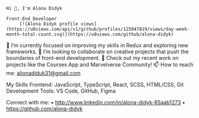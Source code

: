                                                                             Hi 👋, I'm Alona Didyk
                                                                             Front-End Developer
         [![Alona Didyk profile views](https://u8views.com/api/v1/github/profiles/125047819/views/day-week-month-total-count.svg)](https://u8views.com/github/alona-didyk)
         
🌱 I’m currently focused on improving my skills in Redux and exploring new frameworks.
👯 I’m looking to collaborate on creative projects that push the boundaries of front-end development.
📝 Check out my recent work on projects like the Courses App and Marvelverse Community!
📫 How to reach me: alionadiduk31@gmail.com
 
My Skills
Frontend: JavaScript, TypeScript, React, SCSS, HTML/CSS, Git
Development Tools: VS Code, GitHub, Figma
 
Connect with me:
•	http://www.linkedin.com/in/alona-didyk-85aab1273
•	https://github.com/alona-didyk

